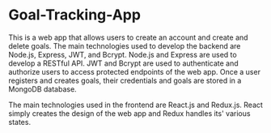 # Goal-Tracking-App
This is a web app that allows users to create an account and create and delete goals. 
The main technologies used to develop the backend are Node.js, Express, JWT, and Bcrypt.
Node.js and Express are used to develop a RESTful API. JWT and Bcrypt are used to authenticate
and authorize users to access protected endpoints of the web app. Once a user registers and 
creates goals, their credentials and goals are stored in a MongoDB database.

The main technologies used in the frontend are React.js and Redux.js. React simply creates
the design of the web app and Redux handles its' various states.
